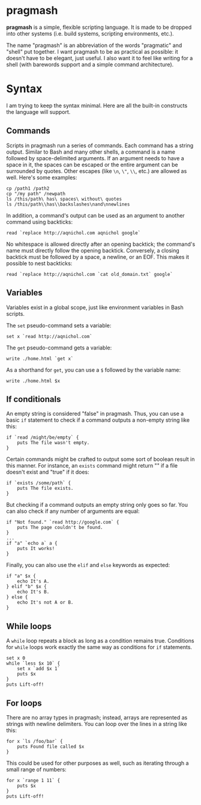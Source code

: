 # pragmash

**pragmash** is a simple, flexible scripting language. It is made to be dropped into other systems (i.e. build systems, scripting environments, etc.).

The name "pragmash" is an abbreviation of the words "pragmatic" and "shell" put together. I want pragmash to be as practical as possible: it doesn't have to be elegant, just useful. I also want it to feel like writing for a shell (with barewords support and a simple command architecture).

# Syntax

I am trying to keep the syntax minimal. Here are all the built-in constructs the language will support.

## Commands

Scripts in pragmash run a series of commands. Each command has a string output. Similar to Bash and many other shells, a command is a name followed by space-delimited arguments. If an argument needs to have a space in it, the spaces can be escaped or the entire argument can be surrounded by quotes. Other escapes (like `\n`, `\"`, `\\`, etc.) are allowed as well. Here's some examples:

    cp /path1 /path2
    cp "/my path" /newpath
    ls /this/path\ has\ spaces\ without\ quotes
    ls /this/path\\has\\backslashes\nand\nnewlines

In addition, a command's output can be used as an argument to another command using backticks:

    read `replace http://aqnichol.com aqnichol google`

No whitespace is allowed directly after an opening backtick; the command's name must directly follow the opening backtick. Conversely, a closing backtick must be followed by a space, a newline, or an EOF. This makes it possible to nest backticks:

    read `replace http://aqnichol.com `cat old_domain.txt` google`

## Variables

Variables exist in a global scope, just like environment variables in Bash scripts.

The `set` pseudo-command sets a variable:

    set x `read http://aqnichol.com`

The `get` pseudo-command gets a variable:

    write ./home.html `get x`

As a shorthand for `get`, you can use a `$` followed by the variable name:

    write ./home.html $x

## If conditionals

An empty string is considered "false" in pragmash. Thus, you can use a basic `if` statement to check if a command outputs a non-empty string like this:

    if `read /might/be/empty` {
        puts The file wasn't empty.
    }

Certain commands might be crafted to output some sort of boolean result in this manner. For instance, an `exists` command might return "" if a file doesn't exist and "true" if it does:

    if `exists /some/path` {
        puts The file exists.
    }

But checking if a command outputs an empty string only goes so far. You can also check if any number of arguments are equal:

    if "Not found." `read http://google.com` {
        puts The page couldn't be found.
    }
    ...
    if "a" `echo a` a {
        puts It works!
    }

Finally, you can also use the `elif` and `else` keywords as expected:

    if "a" $x {
        echo It's A.
    } elif "b" $x {
        echo It's B.
    } else {
        echo It's not A or B.
    }

## While loops

A `while` loop repeats a block as long as a condition remains true. Conditions for `while` loops work exactly the same way as conditions for `if` statements.

    set x 0
    while `less $x 10` {
        set x `add $x 1`
        puts $x
    }
    puts Lift-off!

## For loops

There are no array types in pragmash; instead, arrays are represented as strings with newline delimiters. You can loop over the lines in a string like this:

    for x `ls /foo/bar` {
        puts Found file called $x
    }

This could be used for other purposes as well, such as iterating through a small range of numbers:

    for x `range 1 11` {
        puts $x
    }
    puts Lift-off!
